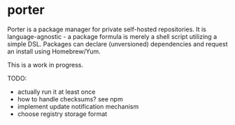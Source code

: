 porter
======

Porter is a package manager for private self-hosted repositories. It is language-agnostic - a package formula is merely a 
shell script utilizing a simple DSL. Packages can declare (unversioned) dependencies and request an install using Homebrew/Yum.

This is a work in progress.

TODO:
  - actually run it at least once
  - how to handle checksums? see npm
  - implement update notification mechanism
  - choose registry storage format
